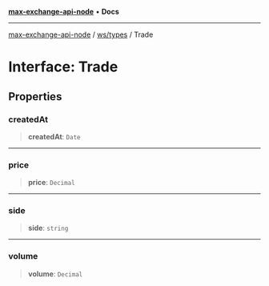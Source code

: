 [**max-exchange-api-node**](../../../README.md) • **Docs**

***

[max-exchange-api-node](../../../modules.md) / [ws/types](../README.md) / Trade

# Interface: Trade

## Properties

### createdAt

> **createdAt**: `Date`

***

### price

> **price**: `Decimal`

***

### side

> **side**: `string`

***

### volume

> **volume**: `Decimal`
